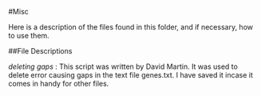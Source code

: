 #Misc

Here is a description of the files found in this folder, and if necessary, how to use them. 

##File Descriptions

*deleting gaps* : This script was written by David Martin. It was used to delete error causing gaps in the text file genes.txt. I have saved it incase it comes in handy for other files.
